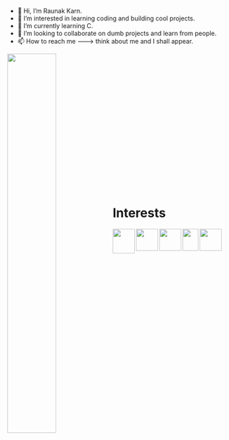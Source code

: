 - 👋 Hi, I’m Raunak Karn.
- 👀 I’m interested in learning coding and building cool projects.
- 🌱 I’m currently learning C.
- 💞️ I’m looking to collaborate on dumb projects and learn from people. 
- 📫 How to reach me ---> think about me and I shall appear. 
<img align="left" width="47%" src="https://github-readme-stats.vercel.app/api?username=raunak234&&show_icons=true&title_color=ffffff&icon_color=bb2acf&text_color=daf7dc&bg_color=1e222a" />
<!---<img align="left" width="47%" src="https://github-readme-stats.vercel.app/api/top-langs/?username=raunak234&&show_icons=true&title_color=ffffff&icon_color=bb2acf&text_color=daf7dc&bg_color=1e222a" height="400" />
--->
<br><br><br><br><br><br><br><br><br><br><br><br><br><br><br><br><br><br>

<h1>Interests</h1>
<img align="left" src="https://upload.wikimedia.org/wikipedia/commons/1/19/C_Logo.png"  width="50" height="56" /> 
<img align="left" src="https://upload.wikimedia.org/wikipedia/commons/thumb/c/c3/Python-logo-notext.svg/1024px-Python-logo-notext.svg.png" width="50" height="50" />      
<img align="left" src="https://upload.wikimedia.org/wikipedia/commons/thumb/9/9f/Vimlogo.svg/1022px-Vimlogo.svg.png" width="50" height="50">      
<img align="left" src="https://cdn.freebiesupply.com/logos/large/2x/html-5-logo-png-transparent.png" width="36" height="50"> 
<img align="left" src="https://pngimg.com/uploads/linux/linux_PNG48.png" width="50" height="50"> 
                                                                                                 
<!---
raunak234/raunak234 is a ✨ special ✨ repository because its `README.md` (this file) appears on your GitHub profile.
You can click the Preview link to take a look at your changes.
--->
